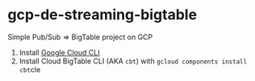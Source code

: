 # gcp-de-streaming-bigtable
Simple Pub/Sub => BigTable project on GCP

1. Install [Google Cloud CLI](https://cloud.google.com/sdk/docs/install)
2. Install Cloud BigTable CLI (AKA `cbt`) with `gcloud components install cbt`cle